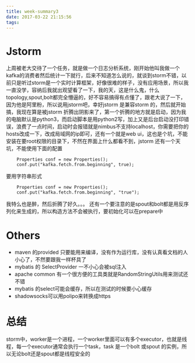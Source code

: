 ```yaml
---
title: week-summary3
date: 2017-03-22 21:15:56
tags:
---
```


# Jstorm
上周被老大交待了一个任务，就是做一个日志分析系统，刚开始他叫我做一个kafka的消费者然后统计一下就行，后来不知道怎么说的，就谈到storm不错，以前只是听过storm是一个实时计算框架，好像很难的样子，没有应用场景，所以我一直没学，容纳后我就出观望看了一下，我的天，这是什么鬼，什么topology,spout,bolt都完全懵逼的，好不容易搞得有点懂了，跟老大说了一下，因为他是阿里粉，所以说用jstorm吧，幸好jstorm 是兼容storm 的，然后就开始搞，我现在算是被jstorm 折腾出阴影来了，第一个折腾的地方就是启动，因为我的电脑默认是python3，而启动脚本是用python2写，加上又是后台启动没打印错误，浪费了一点时间，启动时会报错就是nimbus不支持localhost，你需要把你的hosts改成一下，改成局域网的ip即可，还有一个就是web ui，这也是个坑，不能安装在要root权限的目录下，不然在界面上什么都看不到，jstorm 还有一个天坑，不能使用下面的配置

        Properties conf = new Properties();
        conf.put("kafka.fetch.from.beginning", true);

要用字符串形式

        Properties conf = new Properties();
        conf.put("kafka.fetch.from.beginning", "true");

我特么也是醉，然后折腾了好久。。。
还有一个要注意的是spout和bolt都是用反序列化来生成的，所以构造方法不会被执行，要初始化可以在prepare中
# Others 
* maven 的provided 只要能用来编译，没有作为运行库，没有认真看文档的人小心了，不然要跟我一样杯具了
* mybatis 的 SelectProvider 一不小心会被sql注入
* apache common 有一个很方便的工具类就是RandomStringUtils用来测试还不错
* mybatis 的select可能会缓存，所以在测试的时候要小心缓存
* shadowsocks可以用polipo来转换成https

# 总结
storm中，worker是一个进程，一个worker里面可以有多个executor，也就是线程，每一个executor通常会执行一个task，task 是一个bolt 或spout 的实例，所以无论bolt还是spout都是线程安全的
